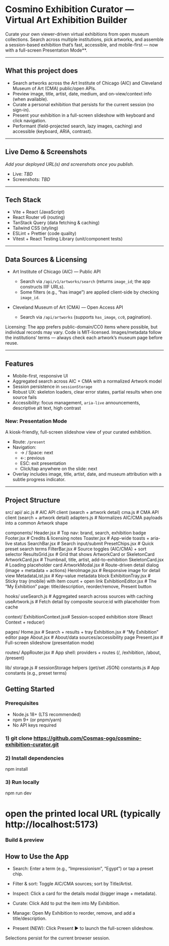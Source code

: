# Cosmino Exhibition Curator — Virtual Art Exhibition Builder

Curate your own viewer-driven virtual exhibitions from open museum collections. Search across multiple institutions, pick artworks, and assemble a session-based exhibition that’s fast, accessible, and mobile-first — now with a full-screen Presentation Mode\*\*.

---

## What this project does

- Search artworks across the Art Institute of Chicago (AIC) and Cleveland Museum of Art (CMA) public/open APIs.
- Preview image, title, artist, date, medium, and on-view/context info (when available).
- Curate a personal exhibition that persists for the current session (no sign-in).
- Present your exhibition in a full-screen slideshow with keyboard and click navigation.
- Performant (field-projected search, lazy images, caching) and accessible (keyboard, ARIA, contrast).

---

## Live Demo & Screenshots

_Add your deployed URL(s) and screenshots once you publish._

- Live: _TBD_
- Screenshots: _TBD_

---

## Tech Stack

- Vite + React (JavaScript)
- React Router v6 (routing)
- TanStack Query (data fetching & caching)
- Tailwind CSS (styling)
- ESLint + Prettier (code quality)
- Vitest + React Testing Library (unit/component tests)

---

## Data Sources & Licensing

- Art Institute of Chicago (AIC) — Public API
  - Search via `/api/v1/artworks/search` (returns `image_id`; the app constructs IIIF URLs).
  - Some filters (e.g., “has image”) are applied client-side by checking `image_id`.

- Cleveland Museum of Art (CMA) — Open Access API
  - Search via `/api/artworks` (supports `has_image`, `cc0`, pagination).

Licensing: The app prefers public-domain/CC0 items where possible, but individual records may vary. Code is MIT-licensed. Images/metadata follow the institutions’ terms — always check each artwork’s museum page before reuse.

---

## Features

- Mobile-first, responsive UI
- Aggregated search across AIC + CMA with a normalized Artwork model
- Session persistence in `sessionStorage`
- Robust UX: skeleton loaders, clear error states, partial results when one source fails
- Accessibility: focus management, `aria-live` announcements, descriptive alt text, high contrast

### New: Presentation Mode

A kiosk-friendly, full-screen slideshow view of your curated exhibition.

- Route: `/present`
- Navigation:
  - → / Space: next
  - ←: previous
  - ESC: exit presentation
  - Click/tap anywhere on the slide: next
- Overlay includes image, title, artist, date, and museum attribution with a subtle progress indicator.

---

## Project Structure

src/
api/
aic.js # AIC API client (search + artwork detail)
cma.js # CMA API client (search + artwork detail)
adapters.js # Normalizes AIC/CMA payloads into a common Artwork shape

components/
Header.jsx # Top nav: brand, search, exhibition badge
Footer.jsx # Credits & licensing notes
Toaster.jsx # App-wide toasts + aria-live status
SearchBar.jsx # Search input/submit
PresetChips.jsx # Quick preset search terms
FilterBar.jsx # Source toggles (AIC/CMA) + sort selector
ResultsGrid.jsx # Grid that shows ArtworkCard or SkeletonCard
ArtworkCard.jsx # Thumbnail, title, artist, add-to-exhibition
SkeletonCard.jsx # Loading placeholder card
ArtworkModal.jsx # Route-driven detail dialog (image + metadata + actions)
HeroImage.jsx # Responsive image for detail view
MetadataList.jsx # Key-value metadata block
ExhibitionTray.jsx # Sticky tray (mobile) with item count + open link
ExhibitionEditor.jsx # The “My Exhibition” page: title/description, reorder/remove, Present button

hooks/
useSearch.js # Aggregated search across sources with caching
useArtwork.js # Fetch detail by composite source:id with placeholder from cache

context/
ExhibitionContext.jsx# Session-scoped exhibition store (React Context + reducer)

pages/
Home.jsx # Search + results + tray
Exhibition.jsx # “My Exhibition” editor page
About.jsx # About/data sources/accessibility page
Present.jsx # Full-screen slideshow (presentation mode)

routes/
AppRouter.jsx # App shell: providers + routes (/, /exhibition, /about, /present)

lib/
storage.js # sessionStorage helpers (get/set JSON)
constants.js # App constants (e.g., preset terms)

## Getting Started

### Prerequisites

- Node.js 18+ (LTS recommended)
- npm 9+ (or pnpm/yarn)
- No API keys required

### 1) git clone https://github.com/Cosmas-ogo/cosmino-exhibition-curator.git

### 2) Install dependencies

npm install

### 3) Run locally

npm run dev

# open the printed local URL (typically http://localhost:5173)

### Build & preview

## How to Use the App

- Search: Enter a term (e.g., “Impressionism”, “Egypt”) or tap a preset chip.

- Filter & sort: Toggle AIC/CMA sources; sort by Title/Artist.

- Inspect: Click a card for the details modal (bigger image + metadata).

- Curate: Click Add to put the item into My Exhibition.

- Manage: Open My Exhibition to reorder, remove, and add a title/description.

- Present (NEW): Click Present ▶ to launch the full-screen slideshow.

Selections persist for the current browser session.
